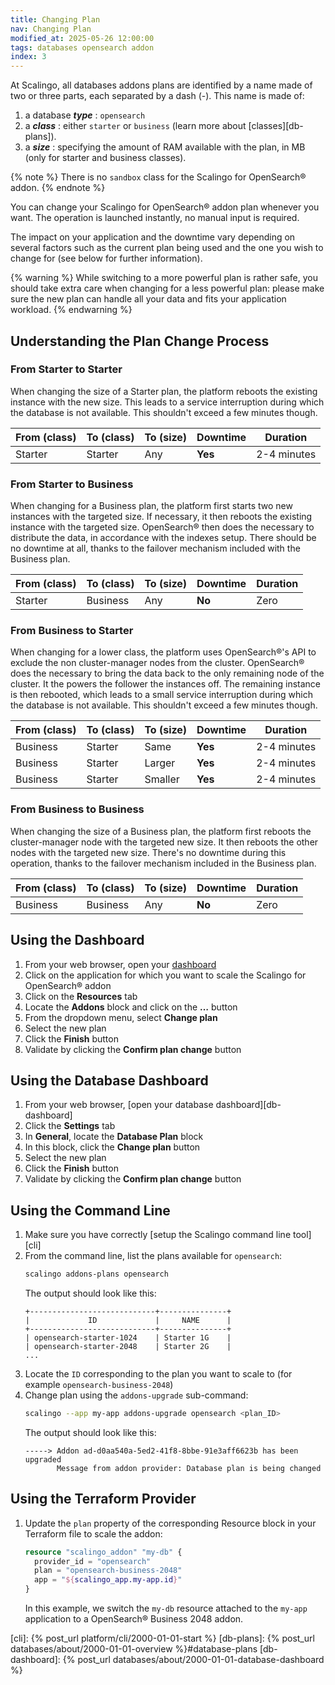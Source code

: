 ```yaml
---
title: Changing Plan
nav: Changing Plan
modified_at: 2025-05-26 12:00:00
tags: databases opensearch addon
index: 3
---
```


At Scalingo, all databases addons plans are identified by a name made of two
or three parts, each separated by a dash (-). This name is made of:

1. a database ***type*** : `opensearch`
2. a ***class*** : either `starter` or `business` (learn more about
   [classes][db-plans]).
3. a ***size*** : specifying the amount of RAM available with the plan, in MB
   (only for starter and business classes).

{% note %}
There is no `sandbox` class for the Scalingo for OpenSearch® addon.
{% endnote %}

You can change your Scalingo for OpenSearch® addon plan whenever you want. The
operation is launched instantly, no manual input is required.

The impact on your application and the downtime vary depending on several
factors such as the current plan being used and the one you wish to change for
(see below for further information).

{% warning %}
While switching to a more powerful plan is rather safe, you should take extra
care when changing for a less powerful plan: please make sure the new plan can
handle all your data and fits your application workload.
{% endwarning %}


## Understanding the Plan Change Process

### From Starter to Starter

When changing the size of a Starter plan, the platform reboots the existing
instance with the new size. This leads to a service interruption during which
the database is not available. This shouldn't exceed a few minutes though.

| From (class) | To (class) | To (size) | Downtime | Duration    |
| ------------ | ---------- | --------- | -------- | ----------- |
| Starter      | Starter    | Any       | **Yes**  | 2-4 minutes |

### From Starter to Business

When changing for a Business plan, the platform first starts two new
instances with the targeted size. If necessary, it then reboots the existing
instance with the targeted size. OpenSearch® then does the necessary to
distribute the data, in accordance with the indexes setup. There should be no
downtime at all, thanks to the failover mechanism included with the Business
plan.

| From (class) | To (class) | To (size) | Downtime | Duration |
| ------------ | ---------- | --------- | -------- | -------- |
| Starter      | Business   | Any       | **No**   | Zero     |

### From Business to Starter

When changing for a lower class, the platform uses OpenSearch®'s API to exclude
the non cluster-manager nodes from the cluster. OpenSearch® does the necessary
to bring the data back to the only remaining node of the cluster. It the powers
the follower the instances off. The remaining instance is then rebooted, which
leads to a small service interruption during which the database is
not available. This shouldn't exceed a few minutes though.

| From (class) | To (class) | To (size) | Downtime | Duration    |
| ------------ | ---------- | --------- | -------- | ----------- |
| Business     | Starter    | Same      | **Yes**  | 2-4 minutes |
| Business     | Starter    | Larger    | **Yes**  | 2-4 minutes |
| Business     | Starter    | Smaller   | **Yes**  | 2-4 minutes |

### From Business to Business

When changing the size of a Business plan, the platform first reboots the
cluster-manager node with the targeted new size. It then reboots the other
nodes with the targeted new size. There's no downtime during this
operation, thanks to the failover mechanism included in the Business plan.

| From (class) | To (class) | To (size) | Downtime | Duration |
| ------------ | ---------- | --------- | -------- | -------- |
| Business     | Business   | Any       | **No**   | Zero     |


## Using the Dashboard

1. From your web browser, open your [dashboard][dashboard]
2. Click on the application for which you want to scale the Scalingo for
   OpenSearch® addon
3. Click on the **Resources** tab
4. Locate the **Addons** block and click on the **…** button
5. From the dropdown menu, select **Change plan**
6. Select the new plan
7. Click the **Finish** button
8. Validate by clicking the **Confirm plan change** button


## Using the Database Dashboard

1. From your web browser, [open your database dashboard][db-dashboard]
2. Click the **Settings** tab
3. In **General**, locate the **Database Plan** block
4. In this block, click the **Change plan** button
5. Select the new plan
6. Click the **Finish** button
7. Validate by clicking the **Confirm plan change** button


## Using the Command Line

1. Make sure you have correctly [setup the Scalingo command line tool][cli]
2. From the command line, list the plans available for `opensearch`:
   ```bash
   scalingo addons-plans opensearch
   ```
   The output should look like this:
   ```text
   +----------------------------+---------------+
   |             ID             |     NAME      |
   +----------------------------+---------------+
   | opensearch-starter-1024    | Starter 1G    |
   | opensearch-starter-2048    | Starter 2G    |
   ...
   ```
3. Locate the `ID` corresponding to the plan you want to scale to (for example
   `opensearch-business-2048`)
4. Change plan using the `addons-upgrade` sub-command:
   ```bash
   scalingo --app my-app addons-upgrade opensearch <plan_ID>
   ```
   The output should look like this:
   ```text
   -----> Addon ad-d0aa540a-5ed2-41f8-8bbe-91e3aff6623b has been upgraded
          Message from addon provider: Database plan is being changed
   ```


## Using the Terraform Provider

1. Update the `plan` property of the corresponding Resource block in your
   Terraform file to scale the addon:
   ```tf
   resource "scalingo_addon" "my-db" {
     provider_id = "opensearch"
     plan = "opensearch-business-2048"
     app = "${scalingo_app.my-app.id}"
   }
   ```
   In this example, we switch the `my-db` resource attached to the `my-app`
   application to a OpenSearch® Business 2048 addon.


[dashboard]: https://dashboard.scalingo.com/apps

[cli]: {% post_url platform/cli/2000-01-01-start %}
[db-plans]: {% post_url databases/about/2000-01-01-overview %}#database-plans
[db-dashboard]: {% post_url databases/about/2000-01-01-database-dashboard %}
